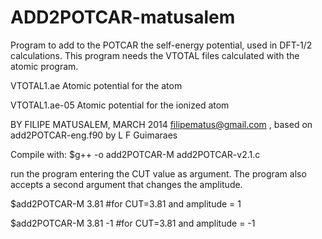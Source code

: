 # ADD2POTCAR-matusalem
Program to add to the POTCAR the self-energy potential, used in DFT-1/2 calculations. This program needs the VTOTAL files calculated with the atomic program. 

VTOTAL1.ae    Atomic potential for the atom

VTOTAL1.ae-05    Atomic potential for the ionized atom


BY FILIPE MATUSALEM, MARCH 2014     filipematus@gmail.com , based on add2POTCAR-eng.f90 by L F Guimaraes

Compile with: $g++ -o add2POTCAR-M add2POTCAR-v2.1.c

run the program entering the CUT value as argument. The program also accepts a second argument that changes the amplitude.

$add2POTCAR-M 3.81       #for CUT=3.81 and amplitude = 1

$add2POTCAR-M 3.81 -1       #for CUT=3.81 and amplitude = -1
